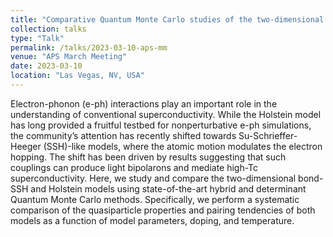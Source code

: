 ```yaml
---
title: "Comparative Quantum Monte Carlo studies of the two-dimensional bond Su-Schrieffer-Heeger and Holstein models"
collection: talks
type: "Talk"
permalink: /talks/2023-03-10-aps-mm
venue: "APS March Meeting"
date: 2023-03-10
location: "Las Vegas, NV, USA"
---
```


Electron-phonon (e-ph) interactions play an important role in the understanding of conventional superconductivity. While the Holstein model has long provided a fruitful testbed for nonperturbative e-ph simulations, the community’s attention has recently shifted towards Su-Schrieffer-Heeger (SSH)-like models, where the atomic motion modulates the electron hopping. The shift has been driven by results suggesting that such couplings can produce light bipolarons and mediate high-Tc superconductivity. Here, we study and compare the two-dimensional bond-SSH and Holstein models using state-of-the-art hybrid and determinant Quantum Monte Carlo methods. Specifically, we perform a systematic comparison of the quasiparticle properties and pairing tendencies of both models as a function of model parameters, doping, and temperature. 
